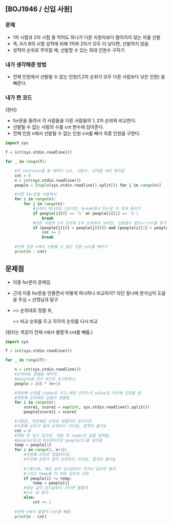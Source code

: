 ## [BOJ1946 / 신입 사원]

### 문제

- 1차 시험과 2차 시험 중 적어도 하나가 다른 지원자보다 떨어지지 않는 자를 선발
- 즉, A가 B의 시험 성적에 비해 1차와 2차가 모두 더 낮다면, 선발하지 않음
- 성적이 순위로 주어질 때, 선발할 수 있는 최대 인원수 구하기



### 내가 생각해준 방법

- 전체 인원에서 선발될 수 없는 인원(1,2차 순위가 모두 다른 사람보다 낮은 인원) 을 빼준다.



### 내가 짠 코드

(원리)

- for문을 돌려서 각 사람들을 다른 사람들의 1, 2차 순위와 비교한다.
- 선발될 수 없는 사람의 수를 cnt 변수에 담아준다.
- 전체 인원 n에서 선발될 수 없는 인원 cnt를 빼서 최종 인원을 구한다.




```python
import sys

T = int(sys.stdin.readline())

for _ in range(T):

    #각 testcase를 돌 때마다 cnt, 사람수, 성적을 새로 받아줌
    cnt = 0
    n = int(sys.stdin.readline())
    people = [tuple(sys.stdin.readline().split()) for i in range(n)]

    #이중 for문을 사용해서
    for i in range(n):
        for j in range(n):
            #성적이 하나라도 1등이면, break해서 for문 더 적게 돌리기
            if people[i][0] == '1' or people[i][1] == '1':
                break
            #다른 사람의 1차 순위와 2차 순위보다 낮다면, 선발될수 없으니 cnt를 증가시키고 break
            if (people[i][0] > people[j][0]) and (people[i][1] > people[j][1]):
                cnt += 1
                break
	
    #전체 인원 n에서 선발될 수 없는 인원 cnt를 빼주기
    print(n - cnt)
```



## 문제점

- 이중 for문이 문제임

- 근데 이중 for문을 안돌면서 어떻게 하나하나 비교하지? 라던 찰나에 현식님이 도움을 주심 + 선영님과 탐구

- => 순위대로 정렬 후,

  => 비교 순위를 두고 각각의 순위를 다시 비교

  

(원리는 똑같이 전체 n에서 불합격 cnt를 빼줌.)

```python
import sys

T = int(sys.stdin.readline())

for _ in range(T):

    n = int(sys.stdin.readline())
    #순위대로 정렬을 해주자.
    #people을 모두 0으로 초기화하고,
    people = [0] * (n+1)

    #첫번째 순위를 index로 주고,해당 인덱스의 value로 두번째 순위를 줌
    #첫번째 순위대로 값들이 정렬됨
    for i in range(n):
        score1, score2 = map(int, sys.stdin.readline().split())
        people[score1] = score2

    #그말은, 첫번째로 순위로 정렬되어 있으므로,
    #두번째 순위가 앞의 순위보다 크다면, 합격이 불가능
    cnt = 0
    #제일 첫 임시 값으로, 제일 첫 index의 값을 넣어줌.
    #people[0]은 0순위이므로 people[1]을 넣어줌
    temp = people[1]
    for i in range(1, n+1):
        #첫번째 순위로 정렬되므로,
        #두번째 순위가 앞의 순위보다 크다면, 합격이 불가능
        
        #그렇기에, 해당 값이 임시값보다 적거나 같으면 통과
        #그리고 temp를 더 작은 값으로 교환
        if people[i] <= temp:
            temp = people[i]
        #해당 값이 임시값보다 크다면 불합격
        #cnt 값 증가
        else:
            cnt += 1
    
    #전체 n에서 불합격 cnt를 빼줌
    print(n - cnt)
```
